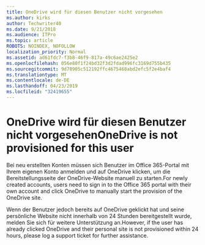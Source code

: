 ```yaml
---
title: OneDrive wird für diesen Benutzer nicht vorgesehen
ms.author: kirks
author: Techwriter40
ms.date: 9/21/2018
ms.audience: ITPro
ms.topic: article
ROBOTS: NOINDEX, NOFOLLOW
localization_priority: Normal
ms.assetid: ad61fdc7-f3b8-46f9-817a-49c6ae2425e2
ms.openlocfilehash: 056e80f1f24bd32f3d2fdad996fc3169d755b435
ms.sourcegitcommit: 9d78905c512192ffc4675468abd2efc5f2e4baf4
ms.translationtype: MT
ms.contentlocale: de-DE
ms.lasthandoff: 04/23/2019
ms.locfileid: "32419655"
---
```

# <a name="onedrive-is-not-provisioned-for-this-user"></a><span data-ttu-id="07d16-102">OneDrive wird für diesen Benutzer nicht vorgesehen</span><span class="sxs-lookup"><span data-stu-id="07d16-102">OneDrive is not provisioned for this user</span></span>

<span data-ttu-id="07d16-103">Bei neu erstellten Konten müssen sich Benutzer im Office 365-Portal mit Ihrem eigenen Konto anmelden und auf OneDrive klicken, um die Bereitstellungsseite der OneDrive-Website manuell zu starten.</span><span class="sxs-lookup"><span data-stu-id="07d16-103">For newly created accounts, users need to sign in to the Office 365 portal with their own account and click OneDrive to manually start the provision of the OneDrive site.</span></span>
  
<span data-ttu-id="07d16-104">Wenn der Benutzer jedoch bereits auf OneDrive geklickt hat und seine persönliche Website nicht innerhalb von 24 Stunden bereitgestellt wurde, melden Sie sich für weitere Unterstützung an.</span><span class="sxs-lookup"><span data-stu-id="07d16-104">However, if the user has already clicked OneDrive and their personal site is not provisioned within 24 hours, please log a support ticket for further assistance.</span></span>
  

